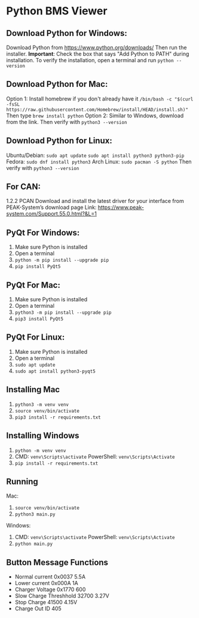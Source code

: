 # Python BMS Viewer  

## Download Python for Windows:
Download Python from <https://www.python.org/downloads/>
Then run the installer. 
**Important**: Check the box that says "Add Python to PATH" during installation.
To verify the installation, open a terminal and run
`python --version`

## Download Python for Mac:
Option 1: Install homebrew if you don't already have it
`/bin/bash -c "$(curl -fsSL https://raw.githubusercontent.com/Homebrew/install/HEAD/install.sh)"`
Then type `brew install python`
Option 2: Similar to Windows, download from the link.
Then verify with `python3 --version`

## Download Python for Linux:
Ubuntu/Debian:
`sudo apt update`
`sudo apt install python3 python3-pip`
Fedora:
`sudo dnf install python3`
Arch Linux:
`sudo pacman -S python`
Then verify with `python3 --version`

## For CAN: 
1.2.2 PCAN
Download and install the latest driver for your interface from PEAK-System’s download page
Link: https://www.peak-system.com/Support.55.0.html?&L=1

## PyQt For Windows:
1. Make sure Python is installed
2. Open a terminal
3. `python -m pip install --upgrade pip`
4. `pip install PyQt5`

## PyQt For Mac:
1. Make sure Python is installed
2. Open a terminal
3. `python3 -m pip install --upgrade pip`
4. `pip3 install PyQt5`

## PyQt For Linux:
1. Make sure Python is installed
2. Open a terminal
3. `sudo apt update`
4. `sudo apt install python3-pyqt5`

## Installing Mac
1. `python3 -m venv venv`
2. `source venv/bin/activate`
3. `pip3 install -r requirements.txt`

## Installing Windows
1. `python -m venv venv`
2. CMD: `venv\Scripts\activate` PowerShell: `venv\Scripts\Activate`
3. `pip install -r requirements.txt` 

## Running
Mac: 
1. `source venv/bin/activate`
2. `python3 main.py`  

Windows:
1. CMD: `venv\Scripts\activate` PowerShell: `venv\Scripts\Activate`
2. `python main.py`


## Button Message Functions
- Normal current 0x0037 5.5A
- Lower current 0x000A 1A
- Charger Voltage 0x1770 600
- Slow Charge Threshhold 32700 3.27V
- Stop Charge 41500 4.15V
- Charge Out ID 405
